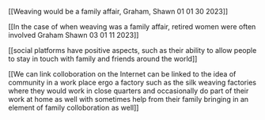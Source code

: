 
[[Weaving would be a family affair, Graham, Shawn 01 01 30 2023]]

[[In the case of when weaving was a family affair, retired women were often involved Graham Shawn 03 01 11 2023]]

[[social platforms have positive aspects, such as their ability to allow people to stay in touch with family and friends around the world]]

[[We can link colloboration on the Internet can be linked to the idea of community in a work place ergo a factory such as the silk weaving factories where they would work in close quarters and occasionally do part of their work at home as well with sometimes help from their family bringing in an element of family colloboration as well]]

